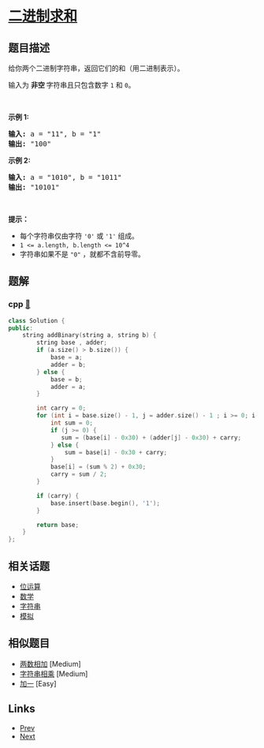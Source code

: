 
# [二进制求和](https://leetcode-cn.com/problems/add-binary)

## 题目描述

<p>给你两个二进制字符串，返回它们的和（用二进制表示）。</p>

<p>输入为 <strong>非空 </strong>字符串且只包含数字&nbsp;<code>1</code>&nbsp;和&nbsp;<code>0</code>。</p>

<p>&nbsp;</p>

<p><strong>示例&nbsp;1:</strong></p>

<pre><strong>输入:</strong> a = &quot;11&quot;, b = &quot;1&quot;
<strong>输出:</strong> &quot;100&quot;</pre>

<p><strong>示例&nbsp;2:</strong></p>

<pre><strong>输入:</strong> a = &quot;1010&quot;, b = &quot;1011&quot;
<strong>输出:</strong> &quot;10101&quot;</pre>

<p>&nbsp;</p>

<p><strong>提示：</strong></p>

<ul>
	<li>每个字符串仅由字符 <code>&#39;0&#39;</code> 或 <code>&#39;1&#39;</code> 组成。</li>
	<li><code>1 &lt;= a.length, b.length &lt;= 10^4</code></li>
	<li>字符串如果不是 <code>&quot;0&quot;</code> ，就都不含前导零。</li>
</ul>


## 题解

### cpp [🔗](add-binary.cpp) 
```cpp
class Solution {
public:
    string addBinary(string a, string b) {
        string base , adder;
        if (a.size() > b.size()) {
            base = a;
            adder = b;
        } else {
            base = b;
            adder = a;
        }

        int carry = 0;
        for (int i = base.size() - 1, j = adder.size() - 1 ; i >= 0; i--, j--) {
            int sum = 0;
            if (j >= 0) {
               sum = (base[i] - 0x30) + (adder[j] - 0x30) + carry;
            } else {
                sum = base[i] - 0x30 + carry;
            }
            base[i] = (sum % 2) + 0x30;
            carry = sum / 2;
        }

        if (carry) {
            base.insert(base.begin(), '1');
        }

        return base;
    }
};
```


## 相关话题

- [位运算](../../tags/bit-manipulation.md) 
- [数学](../../tags/math.md) 
- [字符串](../../tags/string.md) 
- [模拟](../../tags/simulation.md) 


## 相似题目

- [两数相加](../add-two-numbers/README.md)  [Medium] 
- [字符串相乘](../multiply-strings/README.md)  [Medium] 
- [加一](../plus-one/README.md)  [Easy] 


## Links

- [Prev](../plus-one/README.md) 
- [Next](../sqrtx/README.md) 

